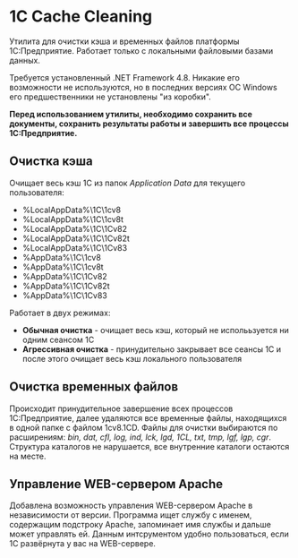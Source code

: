 # 1C Cache Cleaning
Утилита для очистки кэша и временных файлов платформы 1С:Предприятие. Работает только с локальными файловыми базами данных.

Требуется установленный .NET Framework 4.8. Никакие его возможности не используются, но в последних версиях ОС Windows его предшественники не установлены "из коробки".

**Перед использованием утилиты, необходимо сохранить все документы, сохранить результаты работы и завершить все процессы 1С:Предприятие.**


## Очистка кэша 
Очищает весь кэш 1С из папок *Application Data* для текущего пользователя:
* %LocalAppData%\1C\1cv8
* %LocalAppData%\1C\1cv8t
* %LocalAppData%\1C\1Cv82
* %LocalAppData%\1C\1Cv82t
* %LocalAppData%\1C\1Cv83
* %AppData%\1C\1cv8
* %AppData%\1C\1cv8t
* %AppData%\1C\1Cv82
* %AppData%\1C\1Cv82t
* %AppData%\1C\1Cv83

Работает в двух режимах:
* **Обычная очистка** - очищает весь кэш, который не исполььзуется ни одним сеансом 1С
* **Агрессивная очистка** - принудительно закрывает все сеансы 1С и после этого очищает весь кэш локального пользователя


## Очистка временных файлов
Происходит принудительное завершение всех процессов 1С:Предприятие, далее удаляются все временные файлы, находящихся в одной папке с файлом 1cv8.1CD.
Файлы для очистки выбираются по расширениям: *bin, dat, cfl, log, ind, lck, lgd, 1CL, txt, tmp, lgf, lgp, cgr*.
Структура каталогов не нарушается, все внутренние каталоги остаются на месте.

## Управление WEB-сервером Apache
Добавлена возможность управления WEB-сервером Apache в независимости от версии. Программа ищет службу с именем, содержащим подстроку Apache, запоминает имя службы и дальше может управлять ей.
Данным интсрументом удобно пользоваться, если 1С развёрнута у вас на WEB-сервере. 

